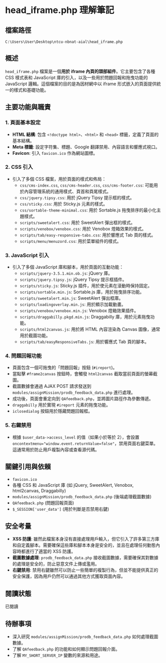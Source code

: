 # head_iframe.php 理解筆記

## 檔案路徑
`C:\Users\User\Desktop\ntcu-nbnat-aial\head_iframe.php`

## 概述
`head_iframe.php` 檔案是一個**用於 iframe 內頁的頭部組件**。它主要包含了各種 CSS 樣式表和 JavaScript 庫的引入，以及一些用於問題回報和拖曳功能的 JavaScript 邏輯。這個檔案的目的是為因材網中以 iframe 形式嵌入的頁面提供統一的樣式和基礎功能。

## 主要功能與職責

### 1. 頁面基本設定
- **HTML 結構**: 包含 `<!doctype html>`、`<html>` 和 `<head>` 標籤，定義了頁面的基本結構。
- **Meta 標籤**: 設定字符集、標題、Google 翻譯禁用、內容語言和響應式視口。
- **Favicon**: 引入 `favicon.ico` 作為網站圖標。

### 2. CSS 引入
- 引入了多個 CSS 檔案，用於頁面的樣式和佈局：
    - `css/cms-index.css`, `css/cms-header.css`, `css/cms-footer.css`: 可能用於內容管理系統的通用樣式、頁首和頁尾樣式。
    - `css/jquery.tipsy.css`: 用於 jQuery Tipsy 提示框的樣式。
    - `css/sticky.css`: 用於 Sticky.js 元素的樣式。
    - `css/sortable-theme-minimal.css`: 用於 Sortable.js 拖曳排序的最小化主題樣式。
    - `scripts/sweetalert.css`: 用於 SweetAlert 彈出框的樣式。
    - `scripts/venobox/venobox.css`: 用於 Venobox 燈箱效果的樣式。
    - `scripts/tab/easy-responsive-tabs.css`: 用於響應式 Tab 頁的樣式。
    - `scripts/menu/menuzord.css`: 用於菜單組件的樣式。

### 3. JavaScript 引入
- 引入了多個 JavaScript 庫和腳本，用於頁面的互動功能：
    - `scripts/jquery-3.5.1.min.ob.js`: jQuery 庫。
    - `scripts/jquery.tipsy.js`: jQuery Tipsy 提示框插件。
    - `scripts/sticky.js`: Sticky.js 插件，用於使元素在滾動時保持固定。
    - `scripts/sortable.min.js`: Sortable.js 庫，用於拖曳排序功能。
    - `scripts/sweetalert.min.js`: SweetAlert 彈出框庫。
    - `scripts/loadingoverlay.min.js`: 用於顯示加載動畫。
    - `scripts/venobox/venobox.min.js`: Venobox 燈箱效果插件。
    - `scripts/draggabilly.pkgd.min.js`: Draggabilly 庫，用於元素拖曳功能。
    - `scripts/html2canvas.js`: 用於將 HTML 內容渲染為 Canvas 圖像，通常用於截圖功能。
    - `scripts/tab/easyResponsiveTabs.js`: 用於響應式 Tab 頁的腳本。

### 4. 問題回報功能
- 頁面包含一個可拖曳的「問題回報」按鈕 (`#ireport`)。
- 當點擊 `#frame2canvas` 按鈕時，會觸發 `html2canvas` 截取當前頁面的螢幕截圖。
- 截圖數據會通過 AJAX POST 請求發送到 `modules/assignMission/prodb_feedback_data.php` 進行處理。
- 成功後，頁面會重定向到 `QAfeedback.php`，並將圖片路徑作為參數傳遞。
- `draggabilly` 用於實現 `#ireport` 元素的拖曳功能。
- `iclosedialog` 按鈕用於隱藏問題回報框。

### 5. 右鍵禁用
- 根據 `$user_data->access_level` 的值（如果小於等於 2），會設置 `oncontextmenu="window.event.returnValue=false"`，禁用頁面右鍵菜單。這通常用於防止用戶複製內容或查看源代碼。

## 關鍵引用與依賴
- `favicon.ico`
- 各種 CSS 和 JavaScript 庫 (如 jQuery, SweetAlert, Venobox, html2canvas, Draggabilly)
- `modules/assignMission/prodb_feedback_data.php` (後端處理截圖數據)
- `QAfeedback.php` (問題回報頁面)
- `$_SESSION['user_data']` (用於判斷是否禁用右鍵)

## 安全考量
- **XSS 防護**: 雖然此檔案本身沒有直接處理用戶輸入，但它引入了許多第三方庫和自定義腳本。需要確保這些庫和腳本本身是安全的，並且在處理任何動態內容時都進行了適當的 XSS 防護。
- **截圖數據處理**: `prodb_feedback_data.php` 接收截圖數據，需要確保其對數據的處理是安全的，防止惡意文件上傳或濫用。
- **右鍵禁用**: 禁用右鍵雖然可以防止一些簡單的複製行為，但並不能提供真正的安全保護，因為用戶仍然可以通過其他方式獲取頁面內容。

## 閱讀狀態
已閱讀

## 待辦事項
- 深入研究 `modules/assignMission/prodb_feedback_data.php` 如何處理截圖數據。
- 了解 `QAfeedback.php` 的功能和如何顯示問題回報介面。
- 了解 `MY_SHORT_SERVER_IP` 變數的來源和用途。
